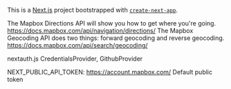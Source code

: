 This is a [Next.js](https://nextjs.org/) project bootstrapped with [`create-next-app`](https://github.com/vercel/next.js/tree/canary/packages/create-next-app).

The Mapbox Directions API will show you how to get where you're going.
https://docs.mapbox.com/api/navigation/directions/
The Mapbox Geocoding API does two things: forward geocoding and reverse geocoding.
https://docs.mapbox.com/api/search/geocoding/

nextauth.js CredentialsProvider, GithubProvider

NEXT_PUBLIC_API_TOKEN: https://account.mapbox.com/
Default public token
